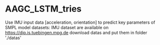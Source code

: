# AAGC_LSTM_tries
Use IMU input data [acceleration, orientation] to predict key parameters of SMPL model
datasets: IMU dataset are available on https://dip.is.tuebingen.mpg.de
download datas and put them in folder './datas'
